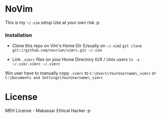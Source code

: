 # NoVim

This is my `~/.vim` setup
Use at your own risk :p

### Installation

* Clone this repo on Vim's Home Dir (Usually on `~/.vim`)
`git clone git://github.com/novrian/vimrc.git ~/.vim`

* Link `.vimrc` files on your Home Directory
tUX / Unix users
`ln -s ~/.vim/.vimrc ~/.vimrc`

Win user have to manually copy `.vimrc` to
`C:\Users\YourUsername\_vimrc` or `C:\Documents and Settings\YourUsername\_vimrc`

# License

MEH License - Makassar Ethical Hacker :p
